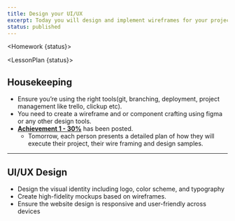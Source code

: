 ```yaml
---
title: Design your UI/UX
excerpt: Today you will design and implement wireframes for your project.
status: published
---
```


<script>
	import Homework from "$lib/components/Homework.svelte";
	import LessonPlan from "$lib/components/LessonPlan.svelte";
	import Achievement from "$lib/components/Achievement.svelte";
</script>

<Homework {status}>

</Homework>

<LessonPlan {status}>

<h2>Housekeeping</h2>

- Ensure you’re using the right tools(git, branching, deployment, project management like trello, clickup etc).
- You need to create a wireframe and or component crafting using figma or any other design tools.
- [**Achievement 1 - 30%**](/courses/cpnt-265/assessments/achievements-1) has been posted.
	- Tomorrow, each person presents a detailed plan of how they will execute their project, their wire framing and design samples.


---

<h2> UI/UX Design </h2>

- Design the visual identity including logo, color scheme, and typography
- Create high-fidelity mockups based on wireframes.
- Ensure the website design is responsive and user-friendly across devices

</LessonPlan>

